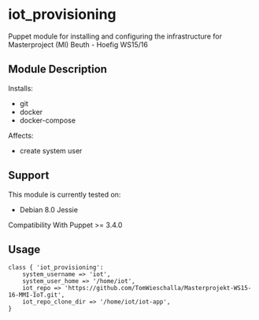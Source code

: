 # iot_provisioning

Puppet module for installing and configuring the infrastructure for Masterproject (MI) Beuth - Hoefig WS15/16

## Module Description

Installs:
* git
* docker
* docker-compose

Affects:

* create system user

## Support

This module is currently tested on:

* Debian 8.0 Jessie

Compatibility With Puppet >= 3.4.0

## Usage

~~~
class { 'iot_provisioning':
    system_username => 'iot',
    system_user_home => '/home/iot',
    iot_repo => 'https://github.com/TomWieschalla/Masterprojekt-WS15-16-MMI-IoT.git',
    iot_repo_clone_dir => '/home/iot/iot-app',
}
~~~
